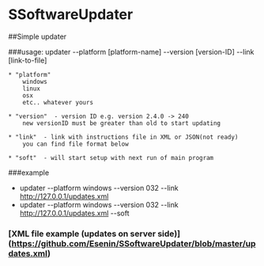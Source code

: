 SSoftwareUpdater
================

##Simple updater

###usage:
updater --platform [platform-name] --version [version-ID] --link [link-to-file]

	* "platform"
		windows
		linux
		osx
		etc.. whatever yours
	
	* "version"  - version ID e.g. version 2.4.0 -> 240 
		new versionID must be greater than old to start updating
	
	* "link"  - link with instructions file in XML or JSON(not ready)
		you can find file format below
	
	* "soft"  - will start setup with next run of main program

###example
 * updater --platform windows --version 032 --link http://127.0.0.1/updates.xml
 * updater --platform windows --version 032 --link http://127.0.0.1/updates.xml --soft

### [XML file example (updates on server side)] (https://github.com/Esenin/SSoftwareUpdater/blob/master/updates.xml)